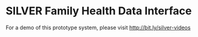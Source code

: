 # SILVER Family Health Data Interface

For a demo of this prototype system, please visit http://bit.ly/silver-videos
